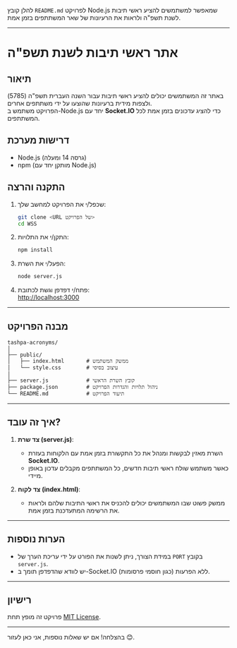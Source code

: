 להלן קובץ `README.md` לפרויקט Node.js שמאפשר למשתמשים להציע ראשי תיבות לשנת תשפ"ה ולראות את הרעיונות של שאר המשתתפים בזמן אמת.

---

# **אתר ראשי תיבות לשנת תשפ"ה**  

## **תיאור**  
באתר זה המשתמשים יכולים להציע ראשי תיבות עבור השנה העברית תשפ"ה (5785) ולצפות מידית ברעיונות שהוצעו על ידי משתתפים אחרים.  
הפרויקט משתמש ב-Node.js יחד עם **Socket.IO** כדי להציג עדכונים בזמן אמת לכל המשתתפים.  

## **דרישות מערכת**  
- Node.js (גרסה 14 ומעלה)  
- npm (מותקן יחד עם Node.js)  

## **התקנה והרצה**  

1. שכפל/י את הפרויקט למחשב שלך:  
   ```bash
   git clone <URL של הפרויקט>
   cd WSS
   ```

2. התקן/י את התלויות:  
   ```bash
   npm install
   ```

3. הפעל/י את השרת:  
   ```bash
   node server.js
   ```

4. פתח/י דפדפן וגשת לכתובת:  
   [http://localhost:3000](http://localhost:3000)

---

## **מבנה הפרויקט**  
```
tashpa-acronyms/
│
├── public/
│   ├── index.html       # ממשק המשתמש
│   └── style.css        # עיצוב בסיסי
│
├── server.js            # קובץ השרת הראשי
├── package.json         # ניהול תלויות והגדרות הפרויקט
└── README.md            # תיעוד הפרויקט
```

---

## **איך זה עובד?**

1. **צד שרת (server.js)**:
   - השרת מאזין לבקשות ומנהל את כל התקשורת בזמן אמת עם הלקוחות בעזרת **Socket.IO**.
   - כאשר משתמש שולח ראשי תיבות חדשים, כל המשתתפים מקבלים עדכון באופן מיידי.

2. **צד לקוח (index.html)**:
   - ממשק פשוט שבו המשתמשים יכולים להכניס את ראשי התיבות שלהם ולראות את הרשימה המתעדכנת בזמן אמת.
  
---

## **הערות נוספות**  
- במידת הצורך, ניתן לשנות את הפורט על ידי עריכת הערך של `PORT` בקובץ `server.js`.
- יש לוודא שהדפדפן תומך ב-Socket.IO ללא הפרעות (כגון חוסמי פרסומות).

---

## **רישיון**  
פרויקט זה מופץ תחת [MIT License](https://opensource.org/licenses/MIT).

---

בהצלחה! אם יש שאלות נוספות, אני כאן לעזור 😊.
